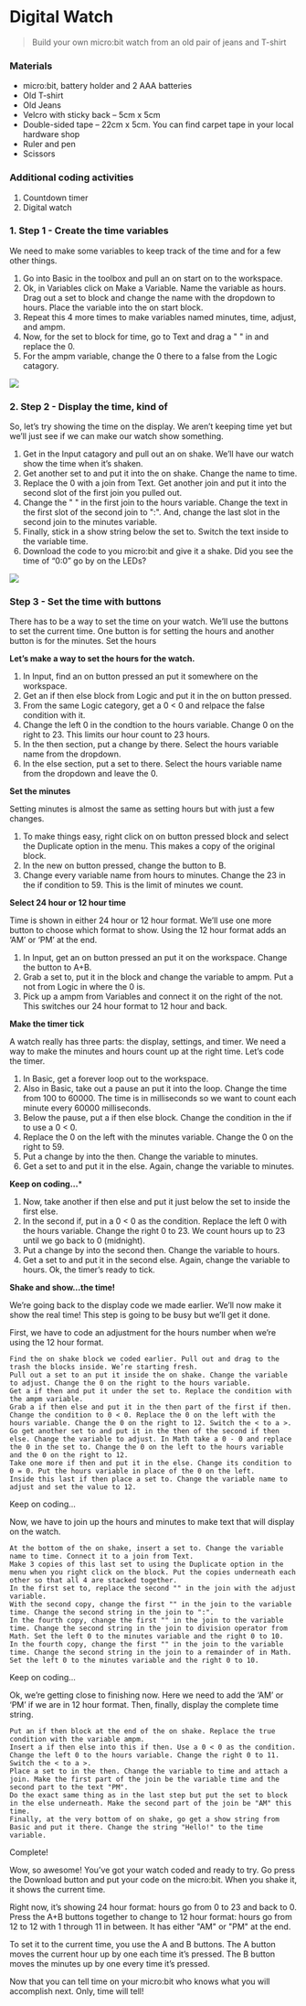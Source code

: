 # Digital Watch
> Build your own micro:bit watch from an old pair of jeans and T-shirt

### Materials
 - micro:bit, battery holder and 2 AAA batteries
 - Old T-shirt
 - Old Jeans
 - Velcro with sticky back – 5cm x 5cm
 - Double-sided tape – 22cm x 5cm. You can find carpet tape in your local hardware shop
 - Ruler and pen
 - Scissors


### Additional coding activities
1. Countdown timer
2. Digital watch


### 1. Step 1 - Create the time variables

We need to make some variables to keep track of the time and for a few other things.
1. Go into Basic in the toolbox and pull an on start on to the workspace.
2. Ok, in Variables click on Make a Variable. Name the variable as hours. Drag out a set to block and change the name with the dropdown to hours. Place the variable into the on start block.
3. Repeat this 4 more times to make variables named minutes, time, adjust, and ampm.
4. Now, for the set to block for time, go to Text and drag a " " in and replace the 0.
5. For the ampm variable, change the 0 there to a false from the Logic catagory.

![](step-1-pic.png)

### 2. Step 2 - Display the time, kind of

So, let’s try showing the time on the display. We aren’t keeping time yet but we’ll just see if we can make our watch show something.

1. Get in the Input catagory and pull out an on shake. We’ll have our watch show the time when it’s shaken.
2. Get another set to and put it into the on shake. Change the name to time.
3. Replace the 0 with a join from Text. Get another join and put it into the second slot of the first join you pulled out.
4. Change the " " in the first join to the hours variable. Change the text in the first slot of the second join to ":". And, change the last slot in the second join to the minutes variable.
5. Finally, stick in a show string below the set to. Switch the text inside to the variable time.
6. Download the code to you micro:bit and give it a shake. Did you see the time of “0:0” go by on the LEDs?

![](step-3-whole.png)

### Step 3 - Set the time with buttons

There has to be a way to set the time on your watch. We’ll use the buttons to set the current time. One button is for setting the hours and another button is for the minutes.
Set the hours

**Let’s make a way to set the hours for the watch.**

1. In Input, find an on button pressed an put it somewhere on the workspace.
2. Get an if then else block from Logic and put it in the on button pressed.
3. From the same Logic category, get a 0 < 0 and relpace the false condition with it.
4. Change the left 0 in the condtion to the hours variable. Change 0 on the right to 23. This limits our hour count to 23 hours.
5. In the then section, put a change by there. Select the hours variable name from the dropdown.
6. In the else section, put a set to there. Select the hours variable name from the dropdown and leave the 0.

**Set the minutes**

Setting minutes is almost the same as setting hours but with just a few changes.

1. To make things easy, right click on on button pressed block and select the Duplicate option in the menu. This makes a copy of the original block.
2. In the new on button pressed, change the button to B.
3. Change every variable name from hours to minutes. Change the 23 in the if condition to 59. This is the limit of minutes we count.

**Select 24 hour or 12 hour time**

Time is shown in either 24 hour or 12 hour format. We’ll use one more button to choose which format to show. Using the 12 hour format adds an ‘AM’ or ‘PM’ at the end.

1. In Input, get an on button pressed an put it on the workspace. Change the button to A+B.
2. Grab a set to, put it in the block and change the variable to ampm. Put a not from Logic in where the 0 is.
3. Pick up a ampm from Variables and connect it on the right of the not. This switches our 24 hour format to 12 hour and back.

**Make the timer tick**

A watch really has three parts: the display, settings, and timer. We need a way to make the minutes and hours count up at the right time. Let’s code the timer.

1. In Basic, get a forever loop out to the workspace.
2. Also in Basic, take out a pause an put it into the loop. Change the time from 100 to 60000. The time is in milliseconds so we want to count each minute every 60000 milliseconds.
3. Below the pause, put a if then else block. Change the condition in the if to use a 0 < 0.
4. Replace the 0 on the left with the minutes variable. Change the 0 on the right to 59.
5. Put a change by into the then. Change the variable to minutes.
6. Get a set to and put it in the else. Again, change the variable to minutes.

**Keep on coding…***
1. Now, take another if then else and put it just below the set to inside the first else.
2. In the second if, put in a 0 < 0 as the condition. Replace the left 0 with the hours variable. Change the right 0 to 23. We count hours up to 23 until we go back to 0 (midnight).
3. Put a change by into the second then. Change the variable to hours.
4. Get a set to and put it in the second else. Again, change the variable to hours. Ok, the timer’s ready to tick.

**Shake and show…the time!**

We’re going back to the display code we made earlier. We’ll now make it show the real time! This step is going to be busy but we’ll get it done.

First, we have to code an adjustment for the hours number when we’re using the 12 hour format.

    Find the on shake block we coded earlier. Pull out and drag to the trash the blocks inside. We’re starting fresh.
    Pull out a set to an put it inside the on shake. Change the variable to adjust. Change the 0 on the right to the hours variable.
    Get a if then and put it under the set to. Replace the condition with the ampm variable.
    Grab a if then else and put it in the then part of the first if then. Change the condition to 0 < 0. Replace the 0 on the left with the hours variable. Change the 0 on the right to 12. Switch the < to a >.
    Go get another set to and put it in the then of the second if then else. Change the variable to adjust. In Math take a 0 - 0 and replace the 0 in the set to. Change the 0 on the left to the hours variable and the 0 on the right to 12.
    Take one more if then and put it in the else. Change its condition to 0 = 0. Put the hours variable in place of the 0 on the left.
    Inside this last if then place a set to. Change the variable name to adjust and set the value to 12.

Keep on coding…

Now, we have to join up the hours and minutes to make text that will display on the watch.

    At the bottom of the on shake, insert a set to. Change the variable name to time. Connect it to a join from Text.
    Make 3 copies of this last set to using the Duplicate option in the menu when you right click on the block. Put the copies underneath each other so that all 4 are stacked together.
    In the first set to, replace the second "" in the join with the adjust variable.
    With the second copy, change the first "" in the join to the variable time. Change the second string in the join to ":".
    In the fourth copy, change the first "" in the join to the variable time. Change the second string in the join to division operator from Math. Set the left 0 to the minutes variable and the right 0 to 10.
    In the fourth copy, change the first "" in the join to the variable time. Change the second string in the join to a remainder of in Math. Set the left 0 to the minutes variable and the right 0 to 10.

Keep on coding…

Ok, we’re getting close to finishing now. Here we need to add the ‘AM’ or ‘PM’ if we are in 12 hour format. Then, finally, display the complete time string.

    Put an if then block at the end of the on shake. Replace the true condition with the variable ampm.
    Insert a if then else into this if then. Use a 0 < 0 as the condition. Change the left 0 to the hours variable. Change the right 0 to 11. Switch the < to a >.
    Place a set to in the then. Change the variable to time and attach a join. Make the first part of the join be the variable time and the second part to the text "PM".
    Do the exact same thing as in the last step but put the set to block in the else underneath. Make the second part of the join be "AM" this time.
    Finally, at the very bottom of on shake, go get a show string from Basic and put it there. Change the string "Hello!" to the time variable.

Complete!

Wow, so awesome! You’ve got your watch coded and ready to try. Go press the Download button and put your code on the micro:bit. When you shake it, it shows the current time.

Right now, it’s showing 24 hour format: hours go from 0 to 23 and back to 0. Press the A+B buttons together to change to 12 hour format: hours go from 12 to 12 with 1 through 11 in between. It has either "AM" or "PM" at the end.

To set it to the current time, you use the A and B buttons. The A button moves the current hour up by one each time it’s pressed. The B button moves the minutes up by one every time it’s pressed.

Now that you can tell time on your micro:bit who knows what you will accomplish next. Only, time will tell!
